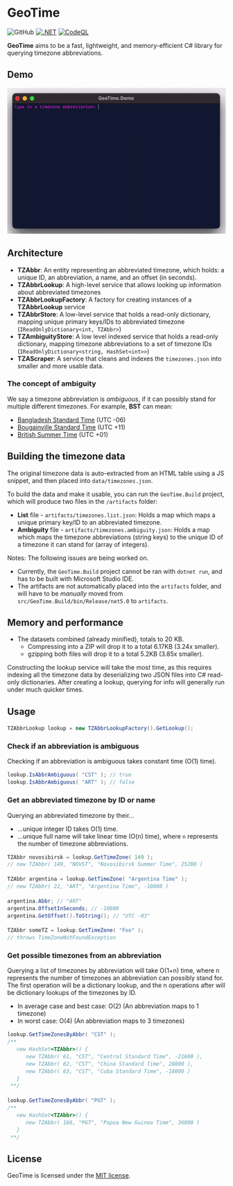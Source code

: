 # GeoTime
![GitHub](https://img.shields.io/github/license/neoncitylights/GeoTime)
[![.NET](https://github.com/neoncitylights/GeoTime/actions/workflows/dotnet.yml/badge.svg)](https://github.com/neoncitylights/GeoTime/actions/workflows/dotnet.yml)
[![CodeQL](https://github.com/neoncitylights/GeoTime/actions/workflows/codeql-analysis.yml/badge.svg)](https://github.com/neoncitylights/GeoTime/actions/workflows/codeql-analysis.yml)

**GeoTime** aims to be a fast, lightweight, and memory-efficient C# library for querying timezone abbreviations.

## Demo
![GIF demonstrating the GeoTime library](assets/demo-recording.gif)

## Architecture
 - **TZAbbr**: An entity representing an abbreviated timezone, which holds: a unique ID, an abbreviation, a name, and an offset (in seconds).
 - **TZAbbrLookup**: A high-level service that allows looking up information about abbreviated timezones
 - **TZAbbrLookupFactory**: A factory for creating instances of a **TZAbbrLookup** service
 - **TZAbbrStore**: A low-level service that holds a read-only dictionary, mapping unique primary keys/IDs to abbreviated timezone (`IReadOnlyDictionary<int, TZAbbr>`)
 - **TZAmbiguityStore**: A low level indexed service that holds a read-only dictionary, mapping timezone abbreviations to a set of timezone IDs (`IReadOnlyDictionary<string, HashSet<int>>`)
 - **TZAScraper**: A service that cleans and indexes the `timezones.json` into smaller and more usable data.

### The concept of ambiguity
We say a timezone abbreviation is *ambiguous*, if it can possibly stand for multiple different timezones. For example, **BST** can mean:
 - [Bangladesh Standard Time](https://en.wikipedia.org/wiki/Bangladesh_Standard_Time) (UTC -06)
 - [Bougainville Standard Time](https://en.wikipedia.org/wiki/Bougainville_Standard_Time) (UTC +11)
 - [British Summer Time](https://en.wikipedia.org/wiki/British_Summer_Time) (UTC +01)

## Building the timezone data
The original timezone data is auto-extracted from an HTML table using a JS snippet, and then placed into `data/timezones.json`.

To build the data and make it usable, you can run the `GeoTime.Build` project, which will produce two files in the `/artifacts` folder:

 - **List** file - `artifacts/timezones.list.json`: Holds a map which maps a unique primary key/ID to an abbreviated timezone.
 - **Ambiguity** file - `artifacts/timezones.ambiguity.json`: Holds a map which maps the timezone abbreviations (string keys) to the unique ID of a timezone it can stand for (array of integers).

Notes:
The following issues are being worked on.
 - Currently, the `GeoTime.Build` project cannot be ran with `dotnet run`, and has to be built with Microsoft Studio IDE.
 - The artifacts are not automatically placed into the `artifacts` folder, and will have to be *manually* moved from `src/GeoTime.Build/bin/Release/net5.0` to `artifacts`.

## Memory and performance
 - The datasets combined (already minified), totals to 20 KB.
   - Compressing into a ZIP will drop it to a total 6.17KB (3.24x smaller).
   - gzipping both files will drop it to a total 5.2KB (3.85x smaller).

Constructing the lookup service will take the most time, as this requires indexing all the timezone data by deserializing two JSON files into C# read-only dictionaries. After creating a lookup, querying for info will generally run under much quicker times.

## Usage
```csharp
TZAbbrLookup lookup = new TZAbbrLookupFactory().GetLookup();
```

### Check if an abbreviation is ambiguous
Checking if an abbreviation is ambiguous takes constant time (O(1) time).

```csharp
lookup.IsAbbrAmbiguous( "CST" ); // true
lookup.IsAbbrAmbiguous( "ART" ); // false
```

### Get an abbreviated timezone by ID or name
Querying an abbreviated timezone by their...
  * ...unique integer ID takes O(1) time.
  * ...unique full name will take linear time (O(n) time), where `n` represents the number of timezone abbreviations.

```csharp
TZAbbr novosibirsk = lookup.GetTimeZone( 149 );
// new TZAbbr( 149, "NOVST", "Novosibirsk Summer Time", 25200 )

TZAbbr argentina = lookup.GetTimeZone( "Argentina Time" );
// new TZAbbr( 22, "ART", "Argentina Time", -10800 )

argentina.Abbr; // "ART"
argentina.OffsetInSeconds; // -10800
argentina.GetOffset().ToString(); // "UTC -03"

TZAbbr someTZ = lookup.GetTimeZone( "Foo" );
// throws TimeZoneNotFoundException
```

### Get possible timezones from an abbreviation
Querying a list of timezones by abbreviation will take O(1+n) time, where n represents the number of timezones an abbreviation can possibly stand for. The first operation will be a dictionary lookup, and the n operations after will be dictionary lookups of the timezones by ID.

* In average case and best case: O(2) (An abbreviation maps to 1 timezone)
* In worst case: O(4) (An abbreviation maps to 3 timezones)

```csharp
lookup.GetTimeZonesByAbbr( "CST" );
/**
   new HashSet<TZAbbr>() {
      new TZAbbr( 61, "CST", "Central Standard Time", -21600 ),
      new TZAbbr( 62, "CST", "China Standard Time", 28800 ),
      new TZAbbr( 63, "CST", "Cuba Standard Time", -18000 )
   }
 **/

lookup.GetTimeZonesByAbbr( "PGT" );
/**
   new HashSet<TZAbbr>() {
      new TZAbbr( 166, "PGT", "Papua New Guinea Time", 36000 )
   }
 **/
```

## License
GeoTime is licensed under the [MIT license](./LICENSE).
